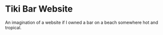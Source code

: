# Tiki Bar Website
 An imagination of a website if I owned a bar on a beach somewhere hot and tropical.
